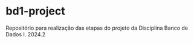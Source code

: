 # bd1-project
Repositório para realização das etapas do projeto da Disciplina Banco de Dados I. 2024.2
